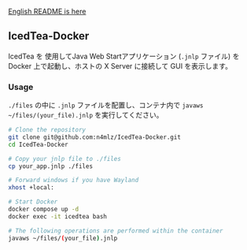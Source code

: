 [English README is here](https://github.com/n4mlz/IcedTea-Docker/blob/master/README.md)

## IcedTea-Docker

IcedTea を 使用してJava Web Startアプリケーション (`.jnlp` ファイル) を Docker 上で起動し、ホストの X Server に接続して GUI を表示します。

### Usage

`./files` の中に `.jnlp` ファイルを配置し、コンテナ内で `javaws ~/files/(your_file).jnlp` を実行してください。

```bash
# Clone the repository
git clone git@github.com:n4mlz/IcedTea-Docker.git
cd IcedTea-Docker

# Copy your jnlp file to ./files
cp your_app.jnlp ./files

# Forward windows if you have Wayland
xhost +local:

# Start Docker
docker compose up -d
docker exec -it icedtea bash

# The following operations are performed within the container
javaws ~/files/(your_file).jnlp
```
